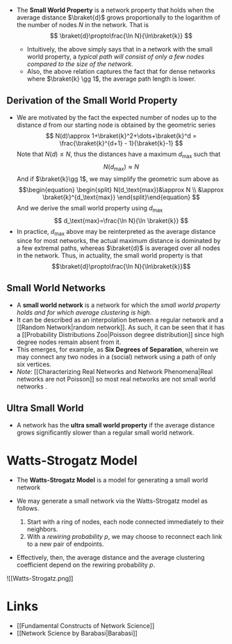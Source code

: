 * The **Small World Property**  is a network property that holds when the average distance $\braket{d}$ grows proportionally to the logarithm of the number of nodes $N$ in the network. That is
  $$
  \braket{d}\propto\frac{\ln N}{\ln\braket{k}}
  $$

	* Intuitively, the above simply says that in a network with the small world property, a *typical path will consist of only a few nodes compared to the size of the network*. 
	* Also, the above relation captures the fact that for dense networks where $\braket{k} \gg 1$, the average path length is lower.

## Derivation of the Small World Property 
* We are motivated by the fact the expected number of nodes up to the distance $d$ from our starting node is obtained by the geometric series 
  $$
  N(d)\approx 1+\braket{k}^2+\dots+\braket{k}^d = \frac{\braket{k}^{d+1} - 1}{\braket{k}-1}
  $$
  Note that $N(d)\le N$, thus the distances have a maximum $d_\text{max}$ such that 
  $$
  N(d_\text{max})\approx N
  $$
  And if $\braket{k}\gg 1$, we may simplify the geometric sum above as $$\begin{equation} \begin{split}
N(d_\text{max})&\approx N  \\ 
&\approx \braket{k}^{d_\text{max}}
\end{split}\end{equation}
$$And we derive the small world property using $d_\text{max}$
$$
d_\text{max}=\frac{\ln N}{\ln \braket{k}}
$$
* In practice, $d_\text{max}$ above may be reinterpreted as the average distance since for most networks, the actual maximum distance is dominated by a few extremal paths, whereas $\braket{d}$ is averaged  over all nodes in the network. Thus, in actuality, the small world property is that $$\braket{d}\propto\frac{\ln N}{\ln\braket{k}}$$
## Small World Networks 
* A **small world network** is a network for which the *small world property holds and for which average clustering is high.*
* It can be described as an interpolation between a regular network and a [[Random Network|random network]]. As such, it can be seen that it has a [[Probability Distributions Zoo|Poisson degree distribution]] since high degree nodes remain absent from it. 
* This emerges, for example, as **Six Degrees of Separation**, wherein we may connect any two nodes in a (social) network using a path of only six vertices. 
* *Note*: [[Characterizing Real Networks and Network Phenomena|Real networks are not Poisson]] so most real networks are not small world networks .

## Ultra Small World 
* A network has the **ultra small world property** if the average distance grows significantly slower than a regular small world network. 

# Watts-Strogatz Model 
* The **Watts-Strogatz Model** is a model for generating a small world network 

* We may generate a small network via the Watts-Strogatz model as follows.
	1. Start with a ring of nodes, each node connected immediately to their neighbors.  
	2. With a *rewiring probability* $p$, we may choose to reconnect each link to a new pair of endpoints.
* Effectively, then, the  average distance and the average clustering coefficient depend on the rewiring probability $p$.

![[Watts-Strogatz.png]]
# Links 
* [[Fundamental Constructs of Network Science]]
* [[Network Science by Barabasi|Barabasi]]